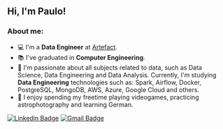 ## Hi, I'm Paulo!

### About me:
- 💻 I'm a **Data Engineer** at [Artefact](https://www.artefact.com/).
- 📚 I've graduated in **Computer Engineering**.
- 🎯 I'm passionate about all subjects related to data, such as Data Science, Data Engineering and Data Analysis. Currently, I'm studying **Data Engineering** technologies such as: Spark, Airflow, Docker, PostgreSQL, MongoDB, AWS, Azure, Google Cloud and others.
- 🔭 I enjoy spending my freetime playing videogames, practicing astrophotography and learning German.

[![Linkedin Badge](https://img.shields.io/badge/-LinkedIn-blue?style=flat-square&logo=Linkedin&logoColor=white&link=https://www.linkedin.com/in/paulo-octavio/)](https://www.linkedin.com/in/paulo-octavio/) [![Gmail Badge](https://img.shields.io/badge/-Gmail-c14438?style=flat-square&logo=Gmail&logoColor=white&link=mailto:paulooctavio@usp.br)](mailto:paulooctavio@usp.br)
